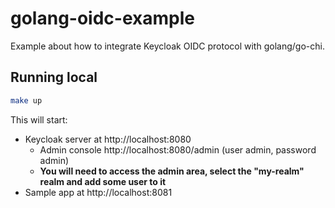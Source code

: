 # golang-oidc-example

Example about how to integrate Keycloak OIDC protocol with golang/go-chi.

## Running local

```bash
make up
```

This will start:
* Keycloak server at http://localhost:8080
  * Admin console http://localhost:8080/admin (user admin, password admin)
  * **You will need to access the admin area, select the "my-realm" realm and add some user to it**
* Sample app at http://localhost:8081
